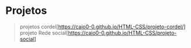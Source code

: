 # Projetos

>projetos cordel[https://caio0-0.github.io/HTML-CSS/projeto-cordel/]<br> 
>projeto Rede social[https://caio0-0.github.io/HTML-CSS/projeto-social]<br> 

